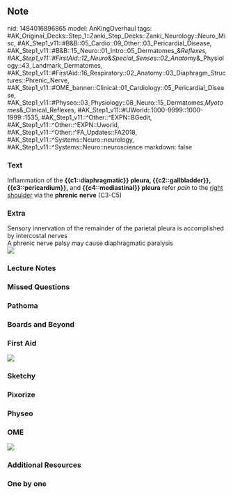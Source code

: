 ## Note
nid: 1484016896865
model: AnKingOverhaul
tags: #AK_Original_Decks::Step_1::Zanki_Step_Decks::Zanki_Neurology::Neuro_Misc, #AK_Step1_v11::#B&B::05_Cardio::09_Other::03_Pericardial_Disease, #AK_Step1_v11::#B&B::15_Neuro::01_Intro::05_Dermatomes_&_Reflexes, #AK_Step1_v11::#FirstAid::12_Neuro_&_Special_Senses::02_Anatomy_&_Physiology::43_Landmark_Dermatomes, #AK_Step1_v11::#FirstAid::16_Respiratory::02_Anatomy::03_Diaphragm_Structures::Phrenic_Nerve, #AK_Step1_v11::#OME_banner::Clinical::01_Cardiology::05_Pericardial_Disease, #AK_Step1_v11::#Physeo::03_Physiology::08_Neuro::15_Dermatomes,_Myotomes_&_Clinical_Reflexes, #AK_Step1_v11::#UWorld::1000-9999::1000-1999::1535, #AK_Step1_v11::^Other::^EXPN::BGedit, #AK_Step1_v11::^Other::^EXPN::Uworld, #AK_Step1_v11::^Other::^FA_Updates::FA2018, #AK_Step1_v11::^Systems::Neuro::neurology, #AK_Step1_v11::^Systems::Neuro::neuroscience
markdown: false

### Text
Inflammation of the <b>{{c1::diaphragmatic}} pleura,
{{c2::gallbladder}},</b> <b>{{c3::pericardium}},</b> and
<b>{{c4::mediastinal}} pleura</b> refer <i>pain</i> to the <u>right
shoulder</u> via the <b>phrenic</b> <b>nerve</b> (C3-C5)

### Extra
<div>
  Sensory innervation of the remainder of the parietal pleura is
  accomplished by intercostal nerves
</div>A phrenic nerve palsy may cause diaphragmatic paralysis
<div><img src="paste-1482201803784193.jpg"></div>

### Lecture Notes


### Missed Questions


### Pathoma


### Boards and Beyond


### First Aid
<img src="tmpjJgreB.png">

### Sketchy


### Pixorize


### Physeo


### OME
<div class="ome-widget">
  <a href=
  "https://onlinemeded.org/spa/cardiology/pericardial-disease/acquire?ref=anki">
  <img src="_OME_AnkiFlashcards_Lesson_4.png"></a>
</div>

### Additional Resources


### One by one


